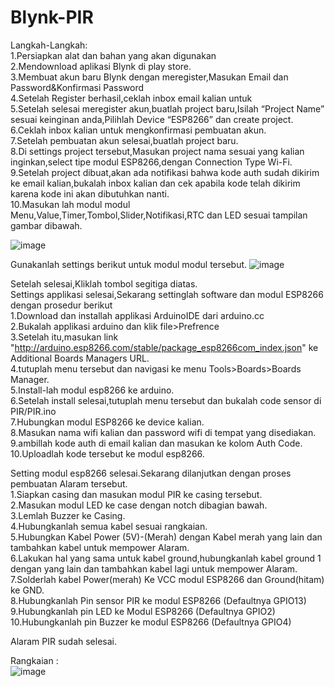 # Blynk-PIR
Langkah-Langkah:<br>
1.Persiapkan alat dan bahan yang akan digunakan <br>
2.Mendownload aplikasi Blynk di play store.<br>
3.Membuat akun baru Blynk dengan meregister,Masukan Email dan Password&Konfirmasi Password<br>
4.Setelah Register berhasil,ceklah inbox email kalian untuk <br>
5.Setelah selesai meregister akun,buatlah project baru,Isilah “Project Name” sesuai keinginan anda,Pilihlah Device “ESP8266” dan create project.<br>
6.Ceklah inbox kalian untuk mengkonfirmasi pembuatan akun.<br>
7.Setelah pembuatan akun selesai,buatlah project baru.<br>
8.Di settings project tersebut,Masukan project nama sesuai yang kalian inginkan,select tipe modul ESP8266,dengan Connection Type Wi-Fi.<br>
9.Setelah project dibuat,akan ada notifikasi bahwa kode auth sudah dikirim ke email kalian,bukalah inbox kalian dan cek apabila kode telah dikirim karena kode ini akan dibutuhkan nanti. <br>
10.Masukan lah modul modul Menu,Value,Timer,Tombol,Slider,Notifikasi,RTC dan LED sesuai tampilan gambar dibawah.<br>

![image](https://user-images.githubusercontent.com/81090239/143434917-678a7095-8876-4e97-b2c4-52323cd972d1.png)

Gunakanlah settings berikut untuk modul modul tersebut.
![image](https://user-images.githubusercontent.com/81090239/143434948-888c145f-5174-4599-b2f9-023db95a1c23.png)

Setelah selesai,Kliklah tombol segitiga diatas.<br>
Settings applikasi selesai,Sekarang settinglah software dan modul ESP8266 dengan prosedur berikut<br>
1.Download dan installah applikasi ArduinoIDE dari arduino.cc <br>
2.Bukalah applikasi arduino dan klik file>Prefrence<br>
3.Setelah itu,masukan link "http://arduino.esp8266.com/stable/package_esp8266com_index.json" ke Additional Boards Managers URL.<br>
4.tutuplah menu tersebut dan navigasi ke menu Tools>Boards>Boards Manager.<br>
5.Install-lah modul esp8266 ke arduino.<br>
6.Setelah install selesai,tutuplah menu tersebut dan bukalah code sensor di PIR/PIR.ino <br>
7.Hubungkan modul ESP8266 ke device kalian.<br>
8.Masukan nama wifi kalian dan password wifi di tempat yang disediakan.<br>
9.ambillah kode auth di email kalian dan masukan ke kolom Auth Code.<br>
10.Uploadlah kode tersebut ke modul esp8266.<br>

Setting modul esp8266 selesai.Sekarang dilanjutkan dengan proses pembuatan Alaram tersebut.<br>
1.Siapkan casing dan masukan modul PIR ke casing tersebut.<br>
2.Masukan modul LED ke case dengan notch dibagian bawah.<br>
3.Lemlah Buzzer ke Casing.<br>
4.Hubungkanlah semua kabel sesuai rangkaian.<br>
5.Hubungkan Kabel Power (5V)-(Merah) dengan Kabel merah yang lain dan tambahkan kabel untuk mempower Alaram.<br>
6.Lakukan hal yang sama untuk kabel ground,hubungkanlah kabel ground 1 dengan yang lain dan tambahkan kabel lagi untuk mempower Alaram.<br>
7.Solderlah kabel Power(merah) Ke VCC modul ESP8266 dan Ground(hitam) ke GND.<br>
8.Hubungkanlah Pin sensor PIR ke modul ESP8266 (Defaultnya GPIO13)<br>
9.Hubungkanlah pin LED ke Modul ESP8266 (Defaultnya GPIO2)<br>
10.Hubungkanlah pin Buzzer ke modul ESP8266 (Defaultnya GPIO4)<br>

Alaram PIR sudah selesai.<br>

Rangkaian : <br>
![image](https://user-images.githubusercontent.com/81090239/143435548-1402ca49-3b4d-459d-a9da-5c56405b5786.png)


